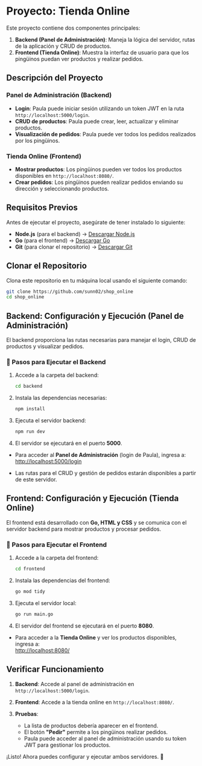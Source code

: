 

# Proyecto: Tienda Online

Este proyecto contiene dos componentes principales:  
1. **Backend (Panel de Administración)**: Maneja la lógica del servidor, rutas de la aplicación y CRUD de productos.  
2. **Frontend (Tienda Online)**: Muestra la interfaz de usuario para que los pingüinos puedan ver productos y realizar pedidos.



## Descripción del Proyecto

### **Panel de Administración (Backend)**
- **Login**: Paula puede iniciar sesión utilizando un token JWT en la ruta `http://localhost:5000/login`.  
- **CRUD de productos**: Paula puede crear, leer, actualizar y eliminar productos.  
- **Visualización de pedidos**: Paula puede ver todos los pedidos realizados por los pingüinos.

### **Tienda Online (Frontend)**  
- **Mostrar productos**: Los pingüinos pueden ver todos los productos disponibles en `http://localhost:8080/`.  
- **Crear pedidos**: Los pingüinos pueden realizar pedidos enviando su dirección y seleccionando productos.  



## Requisitos Previos

Antes de ejecutar el proyecto, asegúrate de tener instalado lo siguiente: 
- **Node.js** (para el backend) → [Descargar Node.js](https://nodejs.org/)  
- **Go** (para el frontend) → [Descargar Go](https://golang.org/dl/)  
- **Git** (para clonar el repositorio) → [Descargar Git](https://git-scm.com/)  



## Clonar el Repositorio

Clona este repositorio en tu máquina local usando el siguiente comando:

```bash
git clone https://github.com/sunn02/shop_online
cd shop_online
```



## Backend: Configuración y Ejecución (Panel de Administración)

El backend proporciona las rutas necesarias para manejar el login, CRUD de productos y visualizar pedidos.

### 🚀 Pasos para Ejecutar el Backend

1. Accede a la carpeta del backend:
   ```bash
   cd backend
   ```

2. Instala las dependencias necesarias:
   ```bash
   npm install
   ```

3. Ejecuta el servidor backend:
   ```bash
   npm run dev
   ```

4. El servidor se ejecutará en el puerto **5000**.  

- Para acceder al **Panel de Administración** (login de Paula), ingresa a:  
  [http://localhost:5000/login](http://localhost:5000/login)  

- Las rutas para el CRUD y gestión de pedidos estarán disponibles a partir de este servidor.  



## Frontend: Configuración y Ejecución (Tienda Online)

El frontend está desarrollado con **Go, HTML y CSS** y se comunica con el servidor backend para mostrar productos y procesar pedidos.

### 🚀 Pasos para Ejecutar el Frontend

1. Accede a la carpeta del frontend:
   ```bash
   cd frontend
   ```

2. Instala las dependencias del frontend:
   ```bash
   go mod tidy
   ```

3. Ejecuta el servidor local:
   ```bash
   go run main.go
   ```

4. El servidor del frontend se ejecutará en el puerto **8080**.  

- Para acceder a la **Tienda Online** y ver los productos disponibles, ingresa a:  
  [http://localhost:8080/](http://localhost:8080/)



## Verificar Funcionamiento

1. **Backend**: Accede al panel de administración en `http://localhost:5000/login`.  

2. **Frontend**: Accede a la tienda online en `http://localhost:8080/`.  

3. **Pruebas**:  
   - La lista de productos debería aparecer en el frontend.  
   - El botón **"Pedir"** permite a los pingüinos realizar pedidos.  
   - Paula puede acceder al panel de administración usando su token JWT para gestionar los productos.



¡Listo! Ahora puedes configurar y ejecutar ambos servidores. 🚀
